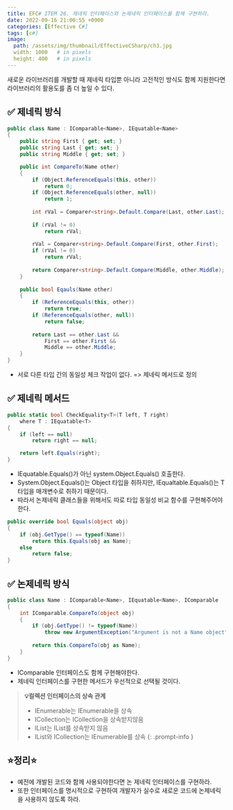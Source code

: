 ```yaml
---
title: EFC# ITEM 26. 제네릭 인터페이스와 논제네릭 인터페이스를 함께 구현하라.
date: 2022-09-16 21:00:55 +0900
categories: [Effective C#]
tags: [c#]
image:
  path: /assets/img/thumbnail/EffectiveCSharp/ch3.jpg
  width: 1000   # in pixels
  height: 400   # in pixels
---
```


새로운 라이브러리를 개발할 때 제네릭 타입뿐 아니라 고전적인 방식도 함께 지원한다면 라이브러리의 활용도를 좀 더 높일 수 있다.

## ✅ 제네릭 방식
```csharp
public class Name : IComparable<Name>, IEquatable<Name>
{
    public string First { get; set; }
    public string Last { get; set; }
    public string Middle { get; set; }

    public int CompareTo(Name other)
    {
    	if (Object.ReferenceEquals(this, other))
        	return 0;
        if (Object.ReferenceEquals(other, null))
        	return 1;
        
        int rVal = Comparer<string>.Default.Compare(Last, other.Last);
        
        if (rVal != 0)
        	return rVal;
        
        rVal = Comparer<string>.Default.Compare(First, other.First);
        if (rVal != 0)
        	return rVal;
        
        return Comparer<string>.Default.Compare(Middle, other.Middle);
    }
    
    public bool Eqauls(Name other)
    {
    	if (ReferenceEquals(this, other))
       		return true;
        if (ReferenceEquals(other, null))
        	return false;
            
        return Last == other.Last &&
        	First == other.First &&
            Middle == other.Middle;
    }
}
```
- 서로 다른 타입 간의 동일성 체크 작업이 없다. => 제네릭 메서드로 정의

## ✅ 제네릭 메서드
```csharp
public static bool CheckEquality<T>(T left, T right)
	where T : IEquatable<T>
{
    if (left == null)
        return right == null;

    return left.Equals(right);
}
```
- IEquatable<Name>.Equals()가 아닌 system.Object.Equals() 호출한다.
- System.Object.Equals()는 Object 타입을 취하지만, IEqualtable<T>.Equals()는 T 타입을 매개변수로 취하기 때문이다.
- 따라서 논제네릭 클래스들을 위해서도 따로 타입 동일성 비교 함수를 구현해주어야 한다.
```csharp
public override bool Equals(object obj)
{
    if (obj.GetType() == typeof(Name))
    	return this.Equals(obj as Name);
    else
    	return false;
}
```

## ✅ 논제네릭 방식
```csharp
public class Name : IComparable<Name>, IEquatable<Name>, IComparable
{
    int IComparable.CompareTo(object obj)
    {
    	if (obj.GetType() != typeof(Name))
        	throw new ArgumentException("Argument is not a Name object");
        
        return this.CompareTo(obj as Name);
    }
}
```
- IComparable 인터페이스도 함께 구현해야한다.
- 제네릭 인터페이스를 구현한 메서드가 우선적으로 선택될 것이다.

> **💡컬렉션 인터페이스의 상속 관계**
>
> - IEnumerable<T>는 IEnumerable을 상속
> - ICollection<T>는 ICollection을 상속받지않음
> - IList<T>는 IList를 상속받지 않음
> - IList<T>와 ICollection<T>는 IEnumerable<T>를 상속
{: .prompt-info }

## ⭐정리⭐
- 예전에 개발된 코드와 함께 사용되야한다면 논 제네릭 인터페이스를 구현하라.
- 또한 인터페이스를 명시적으로 구현하여 개발자가 실수로 새로운 코드에 논제네릭을 사용하지 않도록 하라.
